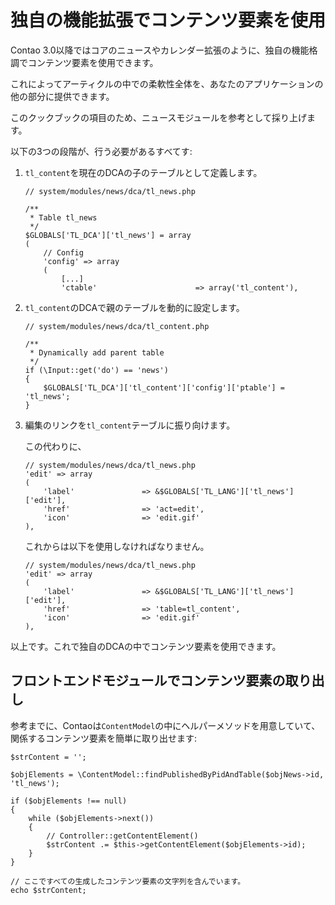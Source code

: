# 独自の機能拡張でコンテンツ要素を使用

Contao 3.0以降ではコアのニュースやカレンダー拡張のように、独自の機能格調でコンテンツ要素を使用できます。

これによってアーティクルの中での柔軟性全体を、あなたのアプリケーションの他の部分に提供できます。

このクックブックの項目のため、ニュースモジュールを参考として採り上げます。

以下の3つの段階が、行う必要があるすべてす:

1. `tl_content`を現在のDCAの子のテーブルとして定義します。

    ``` {.php}
    // system/modules/news/dca/tl_news.php
    
    /**
     * Table tl_news
     */
    $GLOBALS['TL_DCA']['tl_news'] = array
    (
        // Config
        'config' => array
        (
            [...]
            'ctable'                      => array('tl_content'),
    ```

2. `tl_content`のDCAで親のテーブルを動的に設定します。

    ``` {.php}
    // system/modules/news/dca/tl_content.php
    
    /**
     * Dynamically add parent table
     */
    if (\Input::get('do') == 'news')
    {
        $GLOBALS['TL_DCA']['tl_content']['config']['ptable'] = 'tl_news';
    }
    ```

3. 編集のリンクを`tl_content`テーブルに振り向けます。

    この代わりに、

    ``` {.php}
    // system/modules/news/dca/tl_news.php
    'edit' => array
    (
        'label'               => &$GLOBALS['TL_LANG']['tl_news']['edit'],
        'href'                => 'act=edit',
        'icon'                => 'edit.gif'
    ),
    ```

    これからは以下を使用しなければなりません。

    ``` {.php}
    // system/modules/news/dca/tl_news.php
    'edit' => array
    (
        'label'               => &$GLOBALS['TL_LANG']['tl_news']['edit'],
        'href'                => 'table=tl_content',
        'icon'                => 'edit.gif'
    ),
    ```

以上です。これで独自のDCAの中でコンテンツ要素を使用できます。


## フロントエンドモジュールでコンテンツ要素の取り出し

参考までに、Contaoは`ContentModel`の中にヘルパーメソッドを用意していて、関係するコンテンツ要素を簡単に取り出せます:

``` {.php}
$strContent = '';

$objElements = \ContentModel::findPublishedByPidAndTable($objNews->id, 'tl_news');

if ($objElements !== null)
{
    while ($objElements->next())
    {
        // Controller::getContentElement()
        $strContent .= $this->getContentElement($objElements->id);
    }
}

// ここですべての生成したコンテンツ要素の文字列を含んでいます。
echo $strContent;
```
